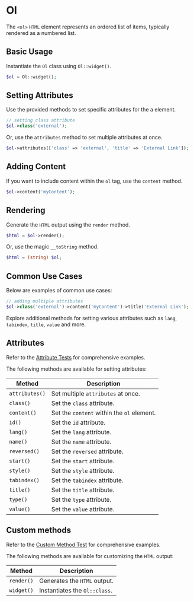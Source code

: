 # Ol

The `<ol>` `HTML` element represents an ordered list of items, typically rendered as a numbered list.

## Basic Usage

Instantiate the `Ol` class using `Ol::widget()`.

```php
$ol = Ol::widget();
```

## Setting Attributes

Use the provided methods to set specific attributes for the a element.

```php
// setting class attribute
$ol->class('external');
```

Or, use the `attributes` method to set multiple attributes at once.

```php
$ol->attributes(['class' => 'external', 'title' => 'External Link']);
```

## Adding Content

If you want to include content within the `ol` tag, use the `content` method.

```php
$ol->content('myContent');
```

## Rendering

Generate the `HTML` output using the `render` method.

```php
$html = $ol->render();
```

Or, use the magic `__toString` method.

```php
$html = (string) $ol;
```

## Common Use Cases

Below are examples of common use cases:

```php
// adding multiple attributes
$ol->class('external')->content('myContent')->title('External Link');
```

Explore additional methods for setting various attributes such as `lang`, `tabindex`, `title`, `value` and more.

## Attributes

Refer to the [Attribute Tests](https://github.com/php-forge/html/blob/main/tests/Ol/AttributeTest.php) for comprehensive
examples.

The following methods are available for setting attributes:

| Method            | Description                                                                                      |
| ----------------- | ------------------------------------------------------------------------------------------------ |
| `attributes()`    | Set multiple `attributes` at once.                                                               |
| `class()`         | Set the `class` attribute.                                                                       |
| `content()`       | Set the `content` within the `ol` element.                                                       |
| `id()`            | Set the `id` attribute.                                                                          |
| `lang()`          | Set the `lang` attribute.                                                                        |
| `name()`          | Set the `name` attribute.                                                                        |
| `reversed()`      | Set the `reversed` attribute.                                                                    |
| `start()`         | Set the `start` attribute.                                                                       |
| `style()`         | Set the `style` attribute.                                                                       |
| `tabindex()`      | Set the `tabindex` attribute.                                                                    |
| `title()`         | Set the `title` attribute.                                                                       |
| `type()`          | Set the `type` attribute.                                                                        |
| `value()`         | Set the `value` attribute.                                                                       |

## Custom methods

Refer to the [Custom Method Test](https://github.com/php-forge/html/blob/main/tests/Ol/CustomMethodTest.php) for 
comprehensive examples.

The following methods are available for customizing the `HTML` output:

| Method                       | Description                                                                           |
| ---------------------------- | ------------------------------------------------------------------------------------- |
| `render()`                   | Generates the `HTML` output.                                                          |
| `widget()`                   | Instantiates the `Ol::class`.                                                         |

